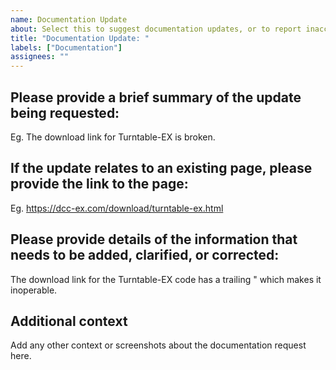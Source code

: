 ```yaml
---
name: Documentation Update
about: Select this to suggest documentation updates, or to report inaccuracies or broken links
title: "Documentation Update: "
labels: ["Documentation"]
assignees: ""
---
```


## Please provide a brief summary of the update being requested:

Eg. The download link for Turntable-EX is broken.

## If the update relates to an existing page, please provide the link to the page:

Eg. https://dcc-ex.com/download/turntable-ex.html

## Please provide details of the information that needs to be added, clarified, or corrected:

The download link for the Turntable-EX code has a trailing " which makes it inoperable.

## Additional context

Add any other context or screenshots about the documentation request here.
